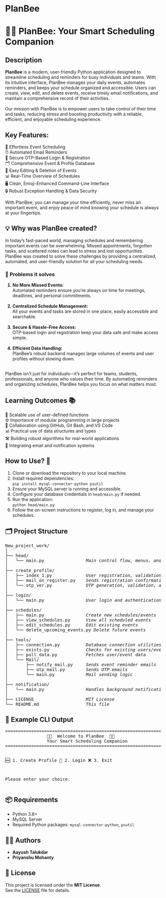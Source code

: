 # PlanBee
<h1>
  🐝📝 PlanBee: Your Smart Scheduling Companion
</h1>

<h2>
  Description
</h2>
<p>
  <b>PlanBee</b> is a modern, user-friendly Python application designed to streamline scheduling and reminders for busy individuals and teams. With its intuitive interface, PlanBee manages your daily events, automates reminders, and keeps your schedule organized and accessible. Users can create, view, edit, and delete events, receive timely email notifications, and maintain a comprehensive record of their activities.
  <br><br>
  Our mission with PlanBee is to empower users to take control of their time and tasks, reducing stress and boosting productivity with a reliable, efficient, and enjoyable scheduling experience.
</p>

<h2>
  Key Features:
</h2>
<p>
📅 Effortless Event Scheduling<br>
⏰ Automated Email Reminders<br>
🔑 Secure OTP-Based Login & Registration<br>
🗂️ Comprehensive Event & Profile Database<br>
📝 Easy Editing & Deletion of Events<br>
📊 Real-Time Overview of Schedules<br>
🖥️ Clean, Emoji-Enhanced Command-Line Interface<br>
🔒 Robust Exception Handling & Data Security<br>
</p>
<p>
  With PlanBee, you can manage your time efficiently, never miss an important event, and enjoy peace of mind knowing your schedule is always at your fingertips.
</p>

<h2>
  💡 Why was PlanBee created?
</h2>
<p>
  In today’s fast-paced world, managing schedules and remembering important events can be overwhelming. Missed appointments, forgotten tasks, and scattered notes can lead to stress and lost opportunities. PlanBee was created to solve these challenges by providing a centralized, automated, and user-friendly solution for all your scheduling needs.
  <h3>
   🔧 Problems it solves
  </h3>
  <ol>
    <b><li>No More Missed Events:</li></b>
    Automated reminders ensure you’re always on time for meetings, deadlines, and personal commitments.<br><br>
    <b><li>Centralized Schedule Management:</li></b>
    All your events and tasks are stored in one place, easily accessible and searchable.<br><br>
    <b><li>Secure & Hassle-Free Access:</li></b>
    OTP-based login and registration keep your data safe and make access simple.<br><br>
    <b><li>Efficient Data Handling:</li></b>
    PlanBee’s robust backend manages large volumes of events and user profiles without slowing down.<br>
  </ol>
  <br>
  PlanBee isn’t just for individuals—it’s perfect for teams, students, professionals, and anyone who values their time. By automating reminders and organizing schedules, PlanBee helps you focus on what matters most.
</p>

<h2>
  Learning Outcomes 📚
</h2>
<p>
  🔄 Scalable use of user-defined functions<br>
  ⚙️ Importance of modular programming in large projects<br>
  🤝 Collaboration using GitHub, Git Bash, and VS Code<br>
  📊 Practical use of data structures and types<br>
  🛠️ Building robust algorithms for real-world applications<br>
  📧 Integrating email and notification systems<br>
</p>

<h2>
  How to Use? 🤔
</h2>
<p>
<ol>
  <li>Clone or download the repository to your local machine.</li>
  <li>Install required dependencies:<br>
    <code>pip install mysql-connector-python psutil</code>
  </li>
  <li>Ensure your MySQL server is running and accessible.</li>
  <li>Configure your database credentials in <code>head/main.py</code> if needed.</li>
  <li>Run the application:<br>
    <code>python head/main.py</code>
  </li>
  <li>Follow the on-screen instructions to register, log in, and manage your schedules.</li>
</ol>
</p>

<h2>
  🗂️ Project Structure
</h2>
<pre>
New_project_work/
│
├── head/
│   └── main.py                <i>Main control flow, menus, and user session management</i>
│
├── create_profile/
│   ├── index_1.py             <i>User registration, validation, and OTP handling</i>
│   ├── mail_on_register.py    <i>Sends registration confirmation emails</i>
│   └── otp_ver.py             <i>OTP generation, validation, and resend logic</i>
│
├── login/
│   └── main.py                <i>User login and authentication</i>
│
├── schedules/
│   ├── main.py                <i>Create new schedules/events</i>
│   ├── view_schedules.py      <i>View all scheduled events</i>
│   ├── edit_schedules.py      <i>Edit existing events</i>
│   └── delete_upcoming_events.py <i>Delete future events</i>
│
├── tools/
│   ├── connection.py          <i>Database connection utilities</i>
│   ├── exists.py              <i>Checks for existing users/events</i>
│   ├── pull_data.py           <i>Fetches user/event data</i>
│   └── Mail/
│       ├── notify_mail.py     <i>Sends event reminder emails</i>
│       ├── otp_mail.py        <i>Sends OTP emails</i>
│       └── main.py            <i>Mail sending logic</i>
│
├── notification/
│   └── main.py                <i>Handles background notification processes</i>
│
├── LICENSE                    <i>MIT License</i>
└── README.md                  <i>This file</i>
</pre>

<h2>
  📝 Example CLI Output
</h2>
<pre>
============================================================
                🐝📝  Welcome to PlanBee  🐝📝
                Your Smart Scheduling Companion
============================================================

🆕 1. Create Profile
🔑 2. Login
❌ 3. Exit

Please enter your choice: 
</pre>

<h2>
  📦 Requirements
</h2>
<ul>
  <li>Python 3.8+</li>
  <li>MySQL Server</li>
  <li>Required Python packages: <code>mysql-connector-python</code>, <code>psutil</code></li>
</ul>

<h2>
  👨‍💻 Authors
</h2>
<ul>
  <li><b>Aayush Talukdar</b></li>
  <li><b>Priyanshu Mohanty</b></li>
</ul>

<h2>
  📄 License
</h2>
<p>
  This project is licensed under the <b>MIT License</b>.<br>
  See the <a href="LICENSE">LICENSE</a> file for details.
</p>
